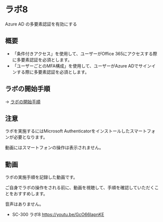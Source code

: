 # ラボ8

Azure AD の多要素認証を有効にする

## 概要

- 「条件付きアクセス」を使用して、ユーザーがOffice 365にアクセスする際に多要素認証を必須とします。
- 「ユーザーごとのMFA構成」を使用して、ユーザーがAzure ADでサインインする際に多要素認証を必須とします。

## ラボの開始手順

→ [ラボの開始手順](lab00.md)

## 注意

ラボを実施するにはMicrosoft Authenticatorをインストールしたスマートフォンが必要となります。

動画にはスマートフォンの操作は表示されません。

## 動画

ラボの実施手順を記録した動画です。

ご自身でラボの操作をされる前に、動画を視聴して、手順を確認していただくことをおすすめします。

音声はありません。

- SC-300 ラボ8 https://youtu.be/GcO66IapnKE

